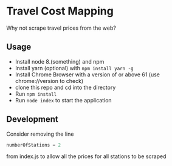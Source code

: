 # Travel Cost Mapping
Why not scrape travel prices from the web?

## Usage
* Install node 8.(something) and npm
* Install yarn (optional) with `npm install yarn -g`
* Install Chrome Browser with a version of or above 61 (use chrome://version to check)
* clone this repo and cd into the directory
* Run `npm install`
* Run `node index` to start the application

## Development
Consider removing the line 
```javascript
numberOfStations = 2
```
from index.js to allow all the prices for all stations to be scraped
